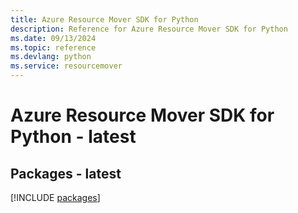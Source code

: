 ```yaml
---
title: Azure Resource Mover SDK for Python
description: Reference for Azure Resource Mover SDK for Python
ms.date: 09/13/2024
ms.topic: reference
ms.devlang: python
ms.service: resourcemover
---
```

# Azure Resource Mover SDK for Python - latest
## Packages - latest
[!INCLUDE [packages](resource-mover-index.md)]